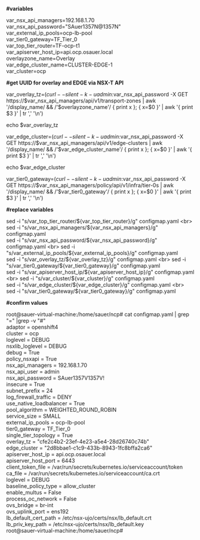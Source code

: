 

**#variables**

var_nsx_api_managers=192.168.1.70  <br>
var_nsx_api_password="SAuer1357N@1357N"   <br>
var_external_ip_pools=ocp-lb-pool  <br>
var_tier0_gateway=TF_Tier_0  <br>
var_top_tier_router=TF-ocp-t1 <br>
var_apiserver_host_ip=api.ocp.osauer.local  <br>
overlayzone_name=Overlay  <br>
var_edge_cluster_name=CLUSTER-EDGE-1  <br>
var_cluster=ocp  <br>

**#get UUID for overlay and EDGE via NSX-T API**

var_overlay_tz=$(curl --silent -k -u admin:$var_nsx_api_password -X GET https://$var_nsx_api_managers/api/v1/transport-zones | awk '/display_name/ && /'$overlayzone_name'/ { print x }; { x=$0 }' | awk '{ print $3 }' | tr ',' '\n')

echo $var_overlay_tz  <br>

var_edge_cluster=$(curl --silent -k -u admin:$var_nsx_api_password -X GET https://$var_nsx_api_managers/api/v1/edge-clusters | awk '/display_name/ && /'$var_edge_cluster_name'/ { print x }; { x=$0 }' | awk '{ print $3 }' | tr ',' '\n')

echo $var_edge_cluster

var_tier0_gateway=$(curl --silent -k -u admin:$var_nsx_api_password -X GET https://$var_nsx_api_managers/policy/api/v1/infra/tier-0s | awk '/display_name/ && /'$var_tier0_gateway'/ { print x }; { x=$0 }' | awk '{ print $3 }' | tr ',' '\n')

**#replace variables**

sed -i "s/var_top_tier_router/${var_top_tier_router}/g" configmap.yaml  <br>
sed -i "s/var_nsx_api_managers/${var_nsx_api_managers}/g" configmap.yaml  <br>
sed -i "s/var_nsx_api_password/${var_nsx_api_password}/g" configmap.yaml  <br>
sed -i "s/var_external_ip_pools/${var_external_ip_pools}/g" configmap.yaml  <br>
sed -i "s/var_overlay_tz/${var_overlay_tz}/g" configmap.yaml  <br>
sed -i "s/var_tier0_gateway/${var_tier0_gateway}/g" configmap.yaml  <br>
sed -i "s/var_apiserver_host_ip/${var_apiserver_host_ip}/g" configmap.yaml  <br>
sed -i "s/var_cluster/${var_cluster}/g" configmap.yaml  <br>
sed -i "s/var_edge_cluster/${var_edge_cluster}/g" configmap.yaml  <br>
sed -i "s/var_tier0_gateway/${var_tier0_gateway}/g" configmap.yaml  <br>

**#confirm values**

root@sauer-virtual-machine:/home/sauer/ncp# cat configmap.yaml | grep "=" |grep -v "#"  <br>
    adaptor = openshift4  <br>
    cluster = ocp   <br>
    loglevel = DEBUG  <br>
    nsxlib_loglevel = DEBUG  <br>
    debug = True  <br>
    policy_nsxapi = True  <br>
    nsx_api_managers = 192.168.1.70   <br>
    nsx_api_user = admin  <br>
    nsx_api_password = SAuer1357V1357V!   <br>
    insecure = True  <br>
    subnet_prefix = 24  <br>
    log_firewall_traffic = DENY  <br>
    use_native_loadbalancer = True  <br>
    pool_algorithm = WEIGHTED_ROUND_ROBIN  <br>
    service_size = SMALL  <br>
    external_ip_pools = ocp-lb-pool   <br>
    tier0_gateway = TF_Tier_0   <br>
    single_tier_topology = True  <br>
    overlay_tz = "cfe2c4b2-23ef-4e23-a5e4-28d26740c74b"   <br>
    edge_cluster = "2d8bbae1-c1c9-433b-8943-1fc8bffa2ca6"   <br>
    apiserver_host_ip = api.ocp.osauer.local   <br>
    apiserver_host_port = 6443  <br>
    client_token_file = /var/run/secrets/kubernetes.io/serviceaccount/token  <br>
    ca_file = /var/run/secrets/kubernetes.io/serviceaccount/ca.crt  <br>
    loglevel = DEBUG  <br>
    baseline_policy_type = allow_cluster  <br>
    enable_multus = False  <br>
    process_oc_network = False  <br>
    ovs_bridge = br-int  <br>
    ovs_uplink_port = ens192  <br>
    lb_default_cert_path = /etc/nsx-ujo/certs/nsx/lb_default.crt <br>
    lb_priv_key_path = /etc/nsx-ujo/certs/nsx/lb_default.key <br>
root@sauer-virtual-machine:/home/sauer/ncp#   <br>
